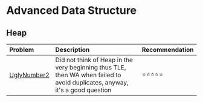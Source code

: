 # Advanced Data Structure

## Heap

| Problem | Description | Recommendation |
|:--------|:------------|:---------------|
| [UglyNumber2](https://www.lintcode.com/problem/ugly-number-ii/description) | Did not think of Heap in the very beginning thus TLE, then WA when failed to avoid duplicates, anyway, it's a good question |  ⭐️️️⭐️️⭐️️️⭐️⭐️ |
